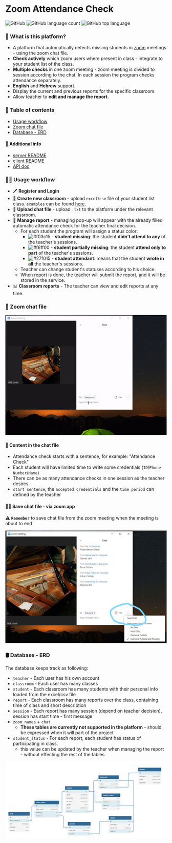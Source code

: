 # Zoom Attendance Check

![GitHub](https://img.shields.io/github/license/InbarShirizly/zoom_attendance_check?style=plastic)
![GitHub language count](https://img.shields.io/github/languages/count/InbarShirizly/zoom_attendance_check)
![GitHub top language](https://img.shields.io/github/languages/top/InbarShirizly/zoom_attendance_check)


### 🔮 What is this platform?

- A platform that automatically detects missing students in [zoom](https://zoom.us/) meetings - using the zoom chat file.
- **Check actively** which zoom users where present in class - integrate to your student list of the class.
- **Multiple checks** in one zoom meeting - 
zoom meeting is divided to session according to the chat. In each session the program checks attendance separately.
- **English** and **Hebrew** support.
- Display the current and previous reports for the specific classroom.
- Allow teacher to **edit and manage the report**.


### 📓 Table of contents
- [Usage workflow](#usage-workflow)
- [Zoom chat file](#zoom-chat-file)
- [Database  - ERD](#database---erd)

#### 🔗 Additional info
- [server README](./server/README.md) 
- [client README](./client/README.md)
- [API doc](https://documenter.getpostman.com/view/4335694/TVRg694k)

###  🏃‍♂️ Usage workflow

- 🖊️ **Register and Login**
- 👥 **Create new classroom** - upload `excel`/`csv` file of your student list class. `examples` can be found [here](./server/tests/files_to_test/students_list_excel).
- 📄 **Upload chat file** - upload `.txt` to the platform under the relevant classroom.
- 📝 **Manage report** - managing pop-up will appear with the already filled automatic attendance check for the teacher final decision.
    - For each student the program will assign a status color:
        - ![#f03c15](https://via.placeholder.com/15/f03c15/000000?text=+) - **student missing**: the student **didn't attend to any** of the teacher's sessions.
        - ![#f6ff00](https://via.placeholder.com/15/f6ff00/000000?text=+) - **student partially missing**: the student **attend only to part** of the teacher's sessions.
        - ![#27f015](https://via.placeholder.com/15/27f015/000000?text=+) - **student attendant**: means that the student **wrote in all** the teacher's sessions.
    - Teacher can change student's statuses according to his choice.
    - When report is done, the teacher will submit the report, and it will be stored in the service.
- 📊 **Classroom reports** - The teacher can view and edit reports at any time.
    
### 💾 Zoom chat file

![Alt Text](./docs/Images%20for%20README/create%20and%20save%20chat%20file%20from%20zoom%20app.gif)


#### 🧾 Content in the chat file

- Attendance check starts with a sentence, for example: "Attendance Check"
- Each student will have limited time to write some credentials (`ID`/`Phone Number`/`Name`)
- There can be as many attendance checks in one session as the teacher desires.
- `start sentence`, the `accepted credentials` and the `time period` can defined by the teacher


#### 👨‍💻 Save chat file - via zoom app

⚠️ **`Remember`** to save chat file from the zoom meeting when the meeting is about to end

![image](./docs/Images%20for%20README/Save%20chat%20file.jpg)


### 🛢️ Database - ERD

The database keeps track as following:

- `teacher` - Each user has his own account
- `classroom` - Each user has many classes
- `student` - Each classroom has many students with their personal info loaded from the excel/csv file
- `report` - Each classroom has many reports over the class, containing time of class and short description 
- `session` - Each report has many session (depend on teacher decision), session has start time - first message
- `zoom_names` + `chat`
    - **These tables are currently not supported in the platform** - should be expressed when it will part of the project
 - `student_status` - For each report, each student has status of participating in class. 
    - this value can be updated by the teacher when managing the report - without effecting the rest of the tables
 
![image](./docs/Images%20for%20README/ERD%20zoom%20attendnace%20check.JPG)


            
   
